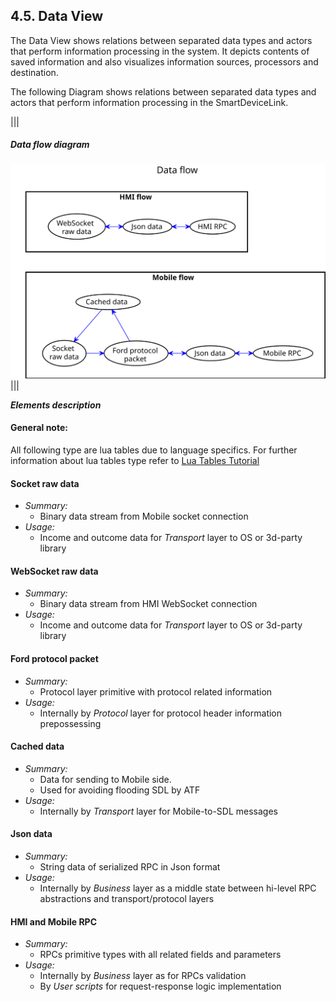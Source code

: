 ## 4.5. Data View

The Data View shows relations between separated data types and actors that perform information processing in the system. It depicts contents of saved information and also visualizes information sources, processors and destination.

The following Diagram shows relations between separated data types and actors that perform information processing in the SmartDeviceLink.

|||
##### Data flow diagram
![Data flow](./assets/data_flow.svg)
|||

***Elements description*** 

#### General note:
All following type are lua tables due to language specifics.
For further information about lua tables type refer to [Lua Tables Tutorial](http://lua-users.org/wiki/TablesTutorial)

#### Socket raw data
  - *Summary:*
    - Binary data stream from Mobile socket connection
  - *Usage:*
    - Income and outcome data for *Transport* layer to OS or 3d-party library

#### WebSocket raw data
  - *Summary:*
    - Binary data stream from HMI WebSocket connection
  - *Usage:*
    - Income and outcome data for *Transport* layer to OS or 3d-party library
 
#### Ford protocol packet
  - *Summary:*
    - Protocol layer primitive with protocol related information
  - *Usage:*
    - Internally by *Protocol* layer for protocol header information prepossessing

#### Cached data
  - *Summary:*
    - Data for sending to Mobile side.
    - Used for avoiding flooding SDL by ATF
  - *Usage:*
    - Internally by *Transport* layer for Mobile-to-SDL messages
 
#### Json data
  - *Summary:*
    - String data of serialized RPC in Json format
  - *Usage:*
    - Internally by *Business* layer as a middle state between hi-level RPC abstractions and transport/protocol layers

#### HMI and Mobile RPC
  - *Summary:*
    - RPCs primitive types with all related fields and parameters 
  - *Usage:*
    - Internally by *Business* layer as for RPCs validation
    - By *User scripts* for request-response logic implementation
